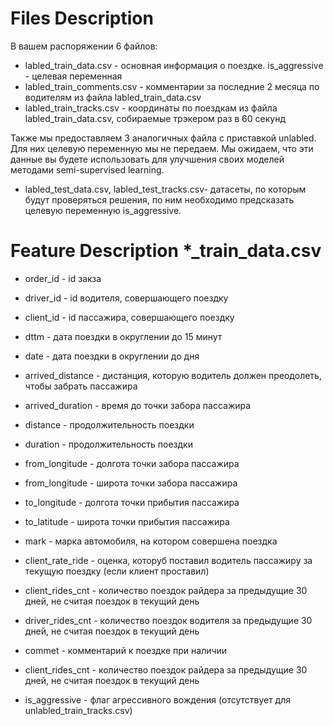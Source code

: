 # Files Description

В вашем распоряжении 6 файлов:

- labled_train_data.csv - основная информация о поездке. is_aggressive - целевая переменная
- labled_train_comments.csv - комментарии за последние 2 месяца по водителям из файла labled_train_data.csv
- labled_train_tracks.csv - координаты по поездкам из файла labled_train_data.csv, собираемые трэкером раз в 60 секунд

Также мы предоставляем 3 аналогичных файла с приставкой unlabled. Для них целевую переменную мы не передаем. Мы ожидаем, что эти данные вы будете использовать для улучшения своих моделей методами semi-supervised learning.

- labled_test_data.csv,  labled_test_tracks.csv- датасеты, по которым будут проверяться решения, по ним необходимо предсказать целевую переменную is_aggressive.

# Feature Description *_train_data.csv

- order_id - id закза
- driver_id - id водителя, совершающего поездку
- client_id - id пассажира, совершающего поездку
- dttm -  дата поездки в округлении до 15 минут
- date - дата поездки в округлении до дня
- arrived_distance - дистанция, которую водитель должен преодолеть, чтобы забрать пассажира
- arrived_duration - время до точки забора пассажира
- distance - продолжительность поездки
- duration - продолжительность поездки
- from_longitude - долгота точки забора пассажира
- from_longitude - широта точки забора пассажира
- to_longitude - долгота точки прибытия пассажира
- to_latitude - широта точки прибытия пассажира
- mark - марка автомобиля, на котором совершена поездка
- client_rate_ride - оценка, которуб поставил водитель пассажиру за текущую поездку (если клиент проставил)
- client_rides_cnt - количество поездок райдера за предыдущие 30 дней, не считая поездок в текущий день

- driver_rides_cnt - количество поездок водителя за предыдущие 30 дней, не считая поездок в текущий день
- commet - комментарий к поездке при наличии
- client_rides_cnt - количество поездок райдера за предыдущие 30 дней, не считая поездок в текущий день
- is_aggressive - флаг агрессивного вождения (отсутствует для unlabled_train_tracks.csv)
